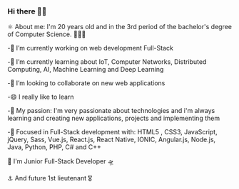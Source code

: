 ### Hi there 👋🏾

⚛️ About me: I'm 20 years old and in the 3rd period of the bachelor's degree of Computer Science. 👨🏾‍💻

-🔭 I’m currently working on web development Full-Stack

-🌱 I’m currently learning about IoT, Computer Networks, Distributed Computing, AI, Machine Learning and Deep Learning

-👯 I’m looking to collaborate on new web applications

-😄 I really like to learn

-💜 My passion: I'm very passionate about technologies and i'm always learning and creating new applications, projects and implementing them

-🎯 Focused in Full-Stack development with: HTML5 , CSS3, JavaScript, jQuery, Sass, Vue.js, React.js, React Native, IONIC, Angular.js, Node.js, Java, Python, PHP, C# and C++

🚀 I'm Junior Full-Stack Developer 🛸

⚓ And future 1st lieutenant 🎖️
<!--
**IsaacAlves7/IsaacAlves7** is a ✨ _special_ ✨ repository because its `README.md` (this file) appears on your GitHub profile.

